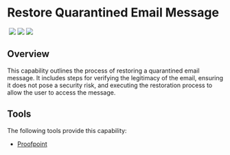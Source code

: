 # Restore Quarantined Email Message
&nbsp;![](https://img.shields.io/badge/ID-C5203-blue)&nbsp;![](https://img.shields.io/badge/Phase-Recovery_%28P0005%29-blue)&nbsp;![](https://img.shields.io/badge/Category-Email-blue)
## Overview
This capability outlines the process of restoring a quarantined email message. It includes steps for verifying the legitimacy of the email, ensuring it does not pose a security risk, and executing the restoration process to allow the user to access the message.

## Tools
The following tools provide this capability:

- [Proofpoint](../tool/proofpoint/C5203.md)